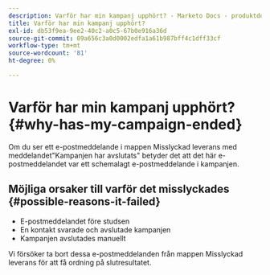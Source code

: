 ```yaml
---
description: Varför har min kampanj upphört? - Marketo Docs - produktdokumentation
title: Varför har min kampanj upphört?
exl-id: db53f9ea-9ee2-40c2-a0c5-67b0e916a36d
source-git-commit: 09a656c3a0d0002edfa1a61b987bff4c1dff33cf
workflow-type: tm+mt
source-wordcount: '81'
ht-degree: 0%

---
```


# Varför har min kampanj upphört? {#why-has-my-campaign-ended}

Om du ser ett e-postmeddelande i mappen Misslyckad leverans med meddelandet&quot;Kampanjen har avslutats&quot; betyder det att det här e-postmeddelandet var ett schemalagt e-postmeddelande i kampanjen.

## Möjliga orsaker till varför det misslyckades {#possible-reasons-it-failed}

* E-postmeddelandet före studsen
* En kontakt svarade och avslutade kampanjen
* Kampanjen avslutades manuellt

Vi försöker ta bort dessa e-postmeddelanden från mappen Misslyckad leverans för att få ordning på slutresultatet.

